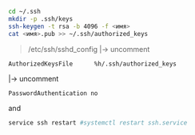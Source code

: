 
```bash
cd ~/.ssh
mkdir -p .ssh/keys
ssh-keygen -t rsa -b 4096 -f <имя> 
cat <имя>.pub >> ~/.ssh/authorized_keys
``` 
> /etc/ssh/sshd_config
  |-> uncomment
```            
AuthorizedKeysFile      %h/.ssh/authorized_keys
```          
  |-> uncomment
```
PasswordAuthentication no
```
and
```bash
service ssh restart #systemctl restart ssh.service
```
